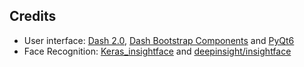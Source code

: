
## Credits

* User interface: [Dash 2.0](https://dash.plotly.com/), [Dash Bootstrap Components](https://dash-bootstrap-components.opensource.faculty.ai/) and [PyQt6](https://riverbankcomputing.com/software/pyqt/intro)
* Face Recognition: [Keras_insightface](https://github.com/leondgarse/Keras_insightface) and [deepinsight/insightface](https://github.com/deepinsight/insightface)
